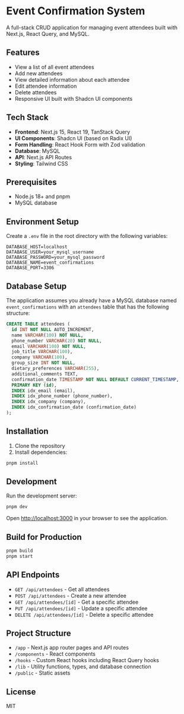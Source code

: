 # Event Confirmation System

A full-stack CRUD application for managing event attendees built with Next.js, React Query, and MySQL.

## Features

- View a list of all event attendees
- Add new attendees
- View detailed information about each attendee
- Edit attendee information
- Delete attendees
- Responsive UI built with Shadcn UI components

## Tech Stack

- **Frontend**: Next.js 15, React 19, TanStack Query
- **UI Components**: Shadcn UI (based on Radix UI)
- **Form Handling**: React Hook Form with Zod validation
- **Database**: MySQL
- **API**: Next.js API Routes
- **Styling**: Tailwind CSS

## Prerequisites

- Node.js 18+ and pnpm
- MySQL database

## Environment Setup

Create a `.env` file in the root directory with the following variables:

```
DATABASE_HOST=localhost
DATABASE_USER=your_mysql_username
DATABASE_PASSWORD=your_mysql_password
DATABASE_NAME=event_confirmations
DATABASE_PORT=3306
```

## Database Setup

The application assumes you already have a MySQL database named `event_confirmations` with an `attendees` table that has the following structure:

```sql
CREATE TABLE attendees (
  id INT NOT NULL AUTO_INCREMENT,
  name VARCHAR(100) NOT NULL,
  phone_number VARCHAR(20) NOT NULL,
  email VARCHAR(100) NOT NULL,
  job_title VARCHAR(100),
  company VARCHAR(100),
  group_size INT NOT NULL,
  dietary_preferences VARCHAR(255),
  additional_comments TEXT,
  confirmation_date TIMESTAMP NOT NULL DEFAULT CURRENT_TIMESTAMP,
  PRIMARY KEY (id),
  INDEX idx_email (email),
  INDEX idx_phone_number (phone_number),
  INDEX idx_company (company),
  INDEX idx_confirmation_date (confirmation_date)
);
```

## Installation

1. Clone the repository
2. Install dependencies:

```bash
pnpm install
```

## Development

Run the development server:

```bash
pnpm dev
```

Open [http://localhost:3000](http://localhost:3000) in your browser to see the application.

## Build for Production

```bash
pnpm build
pnpm start
```

## API Endpoints

- `GET /api/attendees` - Get all attendees
- `POST /api/attendees` - Create a new attendee
- `GET /api/attendees/[id]` - Get a specific attendee
- `PUT /api/attendees/[id]` - Update a specific attendee
- `DELETE /api/attendees/[id]` - Delete a specific attendee

## Project Structure

- `/app` - Next.js app router pages and API routes
- `/components` - React components
- `/hooks` - Custom React hooks including React Query hooks
- `/lib` - Utility functions, types, and database connection
- `/public` - Static assets

## License

MIT
